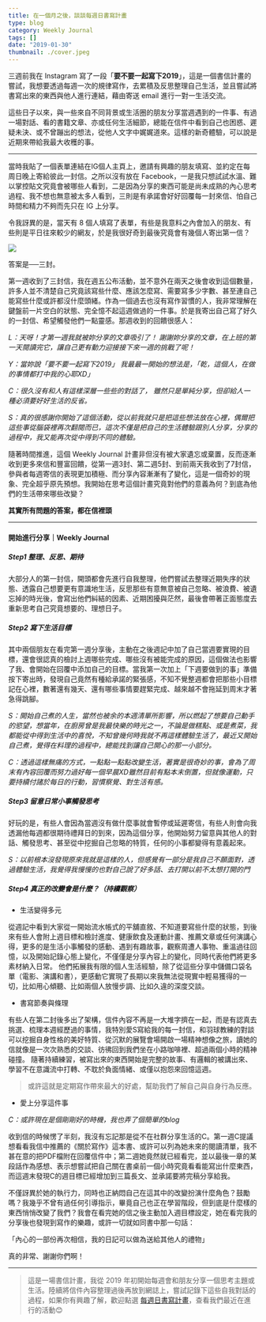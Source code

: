```yaml
---
title: 在一個月之後，談談每週日書寫計畫
type: blog
category: Weekly Journal
tags: []
date: "2019-01-30"
thumbnail: ./cover.jpeg
---
```


三週前我在 Instagram 寫了一段「**要不要一起寫下2019**」，這是一個書信計畫的嘗試，我想要透過每週一次的規律寫作，去累積及反思整理自己生活，並且嘗試將書寫出來的東西與他人進行連結，藉由寄送 email 進行一對一生活交流。

這些日子以來，與一些來自不同背景或生活圈的朋友分享當週遇到的一件事、有過一場對話、看的書籍文章、亦或任何生活細節，總能在信件中看到自己也困惑、遲疑未決、或不曾蹦出的想法，從他人文字中娓娓道來。這樣的新奇體驗，可以說是近期來帶給我最大收穫的事。

---

當時我貼了一個表單連結在IG個人主頁上，邀請有興趣的朋友填寫、並約定在每周日晚上寄給彼此一封信。之所以沒有放在 Facebook，一是我只想試試水溫、難以掌控貼文究竟會被哪些人看到，二是因為分享的東西可能是尚未成熟的內心思考過程、我不想也無意被太多人看到，三則是有承諾會好好回覆每一封來信、怕自己時間和精力不夠而先只在 IG 上分享。

令我訝異的是，當天有 8 個人填寫了表單，有些是我意料之內會加入的朋友、有些則是平日往來較少的網友，於是我很好奇到最後究竟會有幾個人寄出第一信？

![](https://i.imgur.com/Xo2UgTZ.png)


答案是──三封。

第一週收到了三封信，我在週五公布活動，並不意外在兩天之後會收到這個數量，許多人並不清楚自己究竟該寫些什麼、應該怎麼寫、需要寫多少字數、甚至連自己能寫些什麼或許都沒什麼頭緒。作為一個過去也沒有寫作習慣的人，我非常理解在鍵盤前一片空白的狀態、完全憶不起這週做過的一件事。於是我寄出自己寫了好久的一封信、希望觸發他們一點靈感。那週收到的回饋很感人：

*L：天呀！才第一週我就被妳分享的文章吸引了！
謝謝妳分享的文章，在上班的第一天閱讀完它，讓自己更有動力迎接接下來一週的挑戰了呢！*

*Y：當妳說「要不要一起寫下2019」
我最最一開始的想法是，「乾，這個人，在做的事情都打中我的心耶XD」*

*C：很久沒有和人有這樣深層一些些的對話了，
雖然只是單純分享，但卻給人一種必須要好好生活的反省。*

*S：真的很感謝你開始了這個活動，從以前我就只是把這些想法放在心裡，偶爾把這些事從腦袋裡再次翻閱而已，這次不僅是把自己的生活體驗跟別人分享，分享的過程中，我又能再次從中得到不同的體驗。*

隨著時間推進，這個 Weekly Journal 計畫非但沒有被大家遺忘或棄置，反而逐漸收到更多來信和豐富回饋，從第一週3封、第二週5封、到前兩天我收到了7封信，參與者每週寄信的表現更加積極、而分享內容漸漸有了變化，這是一個奇妙的現象、完全超乎原先預想。我開始在思考這個計畫究竟對他們的意義為何？到底為他們的生活帶來哪些改變？

**其實所有問題的答案，都在信裡頭**

---

#### 開始進行分享｜Weekly Journal

##### Step1 整理、反思、期待
大部分人的第一封信，開頭都會先進行自我整理，他們嘗試去整理近期失序的狀態、透露自己想要更有意識地生活，反思那些有意無意被自己忽略、被浪費、被遺忘掉的時光後，會寫出他們糾結的因素、近期困擾與茫然，最後會帶著正面態度去重新思考自己究竟想要的、理想日子。


##### Step2 寫下生活目標
其中兩個朋友在看完第一週分享後，主動在之後週記中加了自己當週要實現的目標，還會很認真的檢討上週哪些完成、哪些沒有被能完成的原因，這個做法也影響了我、會開始在回覆中添加自己的目標。當我第一次加上「下週要做到的事」準備按下寄出時，發現自己竟然有種給承諾的緊張感，不知不覺整週都會把那些小目標記在心裡，數著還有幾天、還有哪些事情要趕緊完成、越來越不會拖延到周末才著急得跳腳。

*S：開始自己煮的人生，當然也被余的本週清單所影響，所以燃起了想要自己動手的慾望，想當年，在廚房曾是我最快樂的時光之一，不論是做糕點、或是煮菜，我都能從中得到生活中的喜悅，不知曾幾何時我就不再這樣體驗生活了，最近又開始自己煮，覺得在料理的過程中，總能找到讓自己開心的那一小部分。*

*C：透過這樣無痛的方式，一點點一點點改變生活，著實是很奇妙的事，會為了周末有內容回覆而努力過好每一個早晨XD雖然目前有點本末倒置，但就像運動，只要持續付諸於每日的行動，習慣察覺、對生活有感。*


##### Step3 留意日常小事觸發思考
好玩的是，有些人會因為當週沒有做什麼事就會暫停或延遲寄信，有些人則會向我透漏他每週都很期待禮拜日的到來，因為這個分享，他開始努力留意與其他人的對話、觸發思考、甚至從中挖掘自己忽略的特質，任何的小事都變得有意義起來。

*S：以前根本沒發現原來我就是這樣的人，但感覺有一部分是我自己不願面對，透過體驗生活，我覺得我慢慢的也對自己說了好多話、去打開以前不太想打開的門*


##### Step4 真正的改變會是什麼？（持續觀察）

* 生活變得多元

從週記中看到大家從一開始流水帳式的平舖直敘、不知道要寫些什麼的狀態，到後來有些人會附上週目標和檢討進度、健康飲食及運動計畫、推薦文章或任何演講心得，更多的是生活小事觸發的感動、遇到有趣故事，觀察周遭人事物、重溫過往回憶，以及開始記錄心態上變化，不僅僅是分享內容上的變化，同時代表他們將更多素材納入日常。
他們拓展我有限的個人生活經驗，除了從這些分享中儲備口袋名單（電影、演講和書），更感動它實現了長期以來我無法從現實中輕易獲得的一切，比如用心傾聽、比如兩個人放慢步調、比如久違的深度交談。

* 書寫節奏與條理

有些人在第二封後多出了架構，信件內容不再是一大堆字擠在一起，而是有認真去挑選、梳理本週經歷過的事情，我特別愛S寫給我的每一封信，和羽球教練的對談可以挖掘自身性格的美好特質、從沉默的展覽會場開啟一場精神想像之旅，讀她的信就像是一次次熟悉的交談、彷彿回到我們坐在小路咖啡裡、超過兩個小時的精神碰撞。
隨著持續練習，被寫出來的東西開始是完整的故事、有邏輯的被講出來、學習不在意識流中打轉、不耽於負面情緒、或僅以抱怨來回憶這週。

>或許這就是定期寫作帶來最大的好處，幫助我們了解自己與自身行為反應。

* 愛上分享這件事

*C：或許現在是個剛剛好的時機，我也弄了個簡單的blog*

收到信的時候愣了半刻，我沒有忘記那是從不在社群分享生活的C。第一週C提議想看看我信中推薦的《關於寫作》這本書、或許可以列為她未來的閱讀清單，我不甚在意的把PDF檔附在回覆信件中；第二週她竟然就已經看完，並以最後一章的某段話作為感想、表示想嘗試把自己關在書桌前一個小時究竟看看能寫出什麼東西，而這週末發現C的週目標已經增加到三篇長文、並承諾要將完稿分享給我。

不僅訝異於她的執行力，同時也正納悶自己在這其中的改變扮演什麼角色？鼓勵嗎？我幾乎不曾有過任何引導指示，畢竟自己也正在學習階段，但到底是什麼樣的東西悄悄改變了我們？我會在看完她的信之後主動加入週目標設定，她在看完我的分享後也發現到寫作的樂趣，或許一切就如同書中那一句話：

「內心的一部份再次相信，我的日記可以做為送給其他人的禮物」

真的非常、謝謝你們啊！

---

>這是一場書信計畫，我從 2019 年初開始每週會和朋友分享一個思考主題或生活。陸續將信件內容整理過後再放到網誌上，嘗試記錄下這些自我對話的過程，如果你有興趣了解，歡迎點選 [每週日書寫計畫](../每週日書寫計畫)，查看我們最近在進行的活動😊


